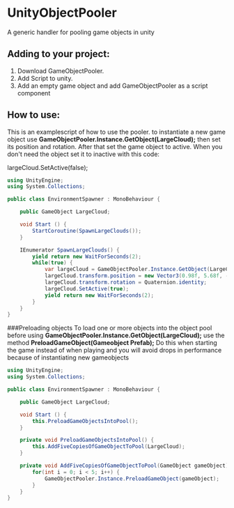 # UnityObjectPooler
A generic handler for pooling game objects in unity

## Adding to your project:
1. Download GameObjectPooler.
2. Add Script to unity.
3. Add an empty game object and add GameObjectPooler as a script component

## How to use:

This is an examplescript of how to use the pooler.
to instantiate a new game object use __GameObjectPooler.Instance.GetObject(LargeCloud);__
then set its position and rotation. After that set the game object to active.
When you don't need the object set it to inactive with this code:

largeCloud.SetActive(false);

```csharp
using UnityEngine;
using System.Collections;

public class EnvironmentSpawner : MonoBehaviour {

	public GameObject LargeCloud;

	void Start () {
		StartCoroutine(SpawnLargeClouds());
	}

	IEnumerator SpawnLargeClouds() {
		yield return new WaitForSeconds(2);
		while(true) {
			var largeCloud = GameObjectPooler.Instance.GetObject(LargeCloud);
			largeCloud.transform.position = new Vector3(0.98f, 5.68f, -0f);
			largeCloud.transform.rotation = Quaternion.identity;
			largeCloud.SetActive(true);
			yield return new WaitForSeconds(2);
		}
	}
}
```

###Preloading objects
To load one or more objects into the object pool before using __GameObjectPooler.Instance.GetObject(LargeCloud);__ use the method __PreloadGameObject(Gameobject Prefab);__
Do this when starting the game instead of when playing and you will avoid drops in performance because of instantiating new gameobjects

```csharp
using UnityEngine;
using System.Collections;

public class EnvironmentSpawner : MonoBehaviour {

	public GameObject LargeCloud;

	void Start () {
		this.PreloadGameObjectsIntoPool();
	}

	private void PreloadGameObjectsIntoPool() {
		this.AddFiveCopiesOfGameObjectToPool(LargeCloud);
	}

	private void AddFiveCopiesOfGameObjectToPool(GameObject gameObject) {
		for(int i = 0; i < 5; i++) {
			GameObjectPooler.Instance.PreloadGameObject(gameObject);
		}
	}
}
```